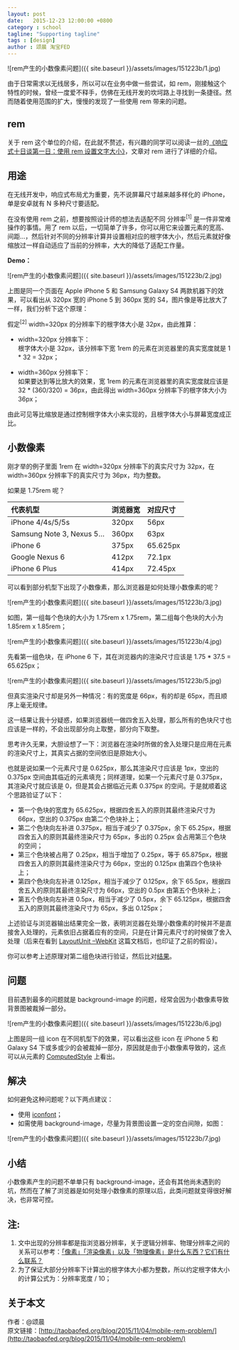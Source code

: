 ```yaml
---
layout: post
date:   2015-12-23 12:00:00 +0800
category : school
tagline: "Supporting tagline"
tags : [design]
author : 颂晨 淘宝FED
---
```






![rem产生的小数像素问题]({{ site.baseurl }}/assets/images/151223b/1.jpg)

由于日常需求以无线居多，所以可以在业务中做一些尝试，如 rem，刚接触这个特性的时候，曾经一度爱不释手，仿佛在无线开发的坎坷路上寻找到一条捷径。然而随着使用范围的扩大，慢慢的发现了一些使用 rem 带来的问题。

## rem

关于 rem 这个单位的介绍，在此就不赘述，有兴趣的同学可以阅读一丝的[《响应式十日谈第一日：使用 rem 设置文字大小》](http://ued.taobao.org/blog/2013/05/rem-font-size/)，文章对 rem 进行了详细的介绍。

## 用途

在无线开发中，响应式布局尤为重要，先不说屏幕尺寸越来越多样化的 iPhone，单是安卓就有 N 多种尺寸要适配。

在没有使用 rem 之前，想要按照设计师的想法去适配不同 分辨率<sup>[1]</sup> 是一件非常难操作的事情。用了 rem 以后，一切简单了许多，你可以用它来设置元素的宽高、间距…，然后针对不同的分辨率计算并设置相对应的根字体大小，然后元素就好像缩放过一样自动适应了当前的分辨率，大大的降低了适配工作量。

**Demo：**

![rem产生的小数像素问题]({{ site.baseurl }}/assets/images/151223b/2.jpg)

上图是同一个页面在 Apple iPhone 5 和 Samsung Galaxy S4 两款机器下的效果，可以看出从 320px 宽的 iPhone 5 到 360px 宽的 S4，图片像是等比放大了一样，我们分析下这个原理：

假定<sup>[2]</sup> width=320px 的分辨率下的根字体大小是 32px，由此推算：

- width=320px 分辨率下：  
根字体大小是 32px，该分辨率下宽 1rem 的元素在浏览器里的真实宽度就是 1 * 32 = 32px；

- width=360px 分辨率下：  
如果要达到等比放大的效果，宽 1rem 的元素在浏览器里的真实宽度就应该是 32 * (360/320) = 36px，由此得出 width=360px 分辨率下的根字体大小为 36px；

由此可见等比缩放是通过控制根字体大小来实现的，且根字体大小与屏幕宽度成正比。

## 小数像素

刚才举的例子里面 1rem 在 width=320px 分辨率下的真实尺寸为 32px，在 width=360px 分辨率下的真实尺寸为 36px，均为整数。

如果是 1.75rem 呢？

| 代表机型 | 浏览器宽 | 对应尺寸 |
|:-|:-|:-|
| iPhone 4/4s/5/5s | 320px | 56px |
| Samsung Note 3, Nexus 5… | 360px | 63px |
| iPhone 6 | 375px | 65.625px |
| Google Nexus 6 | 412px | 72.1px |
| iPhone 6 Plus | 414px | 72.45px |

可以看到部分机型下出现了小数像素，那么浏览器是如何处理小数像素的呢？

![rem产生的小数像素问题]({{ site.baseurl }}/assets/images/151223b/3.jpg)

如图，第一组每个色块的大小为 1.75rem x 1.75rem，第二组每个色块的大小为 1.85rem x 1.85rem；

![rem产生的小数像素问题]({{ site.baseurl }}/assets/images/151223b/4.jpg)

先看第一组色块，在 iPhone 6 下，其在浏览器内的渲染尺寸应该是 1.75 * 37.5 = 65.625px；

![rem产生的小数像素问题]({{ site.baseurl }}/assets/images/151223b/5.jpg)

但真实渲染尺寸却是另外一种情况：有的宽度是 66px，有的却是 65px，而且顺序上毫无规律。

这一结果让我十分疑惑，如果浏览器统一做四舍五入处理，那么所有的色块尺寸也应该是一样的，不会出现部分向上取整，部分向下取整。

思考许久无果，大胆设想了一下：浏览器在渲染时所做的舍入处理只是应用在元素的渲染尺寸上，其真实占据的空间依旧是原始大小。

也就是说如果一个元素尺寸是 0.625px，那么其渲染尺寸应该是 1px，空出的 0.375px 空间由其临近的元素填充；同样道理，如果一个元素尺寸是 0.375px，其渲染尺寸就应该是 0，但是其会占据临近元素 0.375px 的空间。于是就顺着这个思路验证了以下：

- 第一个色块的宽度为 65.625px，根据四舍五入的原则其最终渲染尺寸为 66px，空出的 0.375px 由第二个色块补上；
- 第二个色块向左补进 0.375px，相当于减少了 0.375px，余下 65.25px，根据四舍五入的原则其最终渲染尺寸为 65px，多出的 0.25px 会占用第三个色块的空间；
- 第三个色块被占用了 0.25px，相当于增加了 0.25px，等于 65.875px，根据四舍五入的原则其最终渲染尺寸为 66px，空出的 0.125px 由第四个色块补上；
- 第四个色块向左补进 0.125px，相当于减少了 0.125px，余下 65.5px，根据四舍五入的原则其最终渲染尺寸为 66px，空出的 0.5px 由第五个色块补上；
- 第五个色块向左补进 0.5px，相当于减少了 0.5px，余下 65.125px，根据四舍五入的原则其最终渲染尺寸为 65px，多出 0.125px；

上述验证与浏览器输出结果完全一致，表明浏览器在处理小数像素的时候并不是直接舍入处理的，元素依旧占据着应有的空间，只是在计算元素尺寸的时候做了舍入处理（后来在看到 [LayoutUnit –WebKit](http://trac.webkit.org/wiki/LayoutUnit) 这篇文档后，也印证了之前的假设）。

你可以参考上述原理对第二组色块进行验证，然后比对[结果](http://gtms04.alicdn.com/tps/i4/TB1_bROKpXXXXcKXXXXI7HiPpXX-688-398.jpg)。

## 问题

目前遇到最多的问题就是 background-image 的问题，经常会因为小数像素导致背景图被裁掉一部分。

![rem产生的小数像素问题]({{ site.baseurl }}/assets/images/151223b/6.jpg)

上图是同一组 icon 在不同机型下的效果，可以看出这些 icon 在 iPhone 5 和 Galaxy S4 下或多或少的会被裁掉一部分，原因就是由于小数像素导致的，这点可以从元素的 [ComputedStyle](http://gtms03.alicdn.com/tps/i3/TB1deRSKpXXXXcbXXXX8D4i0VXX-640-620.png) 上看出。

## 解决
如何避免这种问题呢？以下两点建议：

- 使用 [iconfont](http://www.iconfont.cn/)；
- 如需使用 background-image，尽量为背景图设置一定的空白间隙，如图：

![rem产生的小数像素问题]({{ site.baseurl }}/assets/images/151223b/7.jpg)

## 小结

小数像素产生的问题不单单只有 background-image，还会有其他尚未遇到的坑，然而在了解了浏览器是如何处理小数像素的原理以后，此类问题就变得很好解决，也非常可控。

## 注:

1. 文中出现的分辨率都是指浏览器分辨率，关于逻辑分辨率、物理分辨率之间的关系可以参考：[「像素」「渲染像素」以及「物理像素」是什么东西？它们有什么联系？](http://www.zhihu.com/question/27261444/answer/35898885)
2. 为了保证大部分分辨率下计算出的根字体大小都为整数，所以约定根字体大小的计算公式为：分辨率宽度 / 10；
 
## 关于本文

作者：@颂晨  
原文链接：[http://taobaofed.org/blog/2015/11/04/mobile-rem-problem/](http://taobaofed.org/blog/2015/11/04/mobile-rem-problem/)